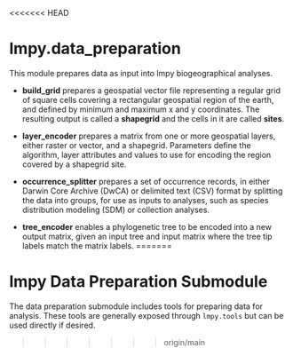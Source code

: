 <<<<<<< HEAD
# lmpy.data_preparation

This module prepares data as input into lmpy biogeographical analyses.

* **build_grid** prepares a geospatial vector file representing a regular grid of
square cells covering a rectangular geospatial region of the earth, and defined by
minimum and maximum x and y coordinates.  The resulting output is called a
**shapegrid** and the cells in it are called **sites**.

* **layer_encoder** prepares a matrix from one or more geospatial layers, either raster
or vector, and a shapegrid. Parameters define the algorithm, layer attributes and
values to use for encoding the region covered by a shapegrid site.

* **occurrence_splitter** prepares a set of occurrence records, in either Darwin Core
Archive (DwCA) or delimited text (CSV) format by splitting the data into groups, for
use as inputs to analyses, such as species distribution modeling (SDM) or collection
analyses.

* **tree_encoder** enables a phylogenetic tree to be encoded into a new output matrix,
given an input tree and input matrix where the tree tip labels match the matrix labels.
=======
# lmpy Data Preparation Submodule

The data preparation submodule includes tools for preparing data for analysis.  These
tools are generally exposed through `lmpy.tools` but can be used directly if desired.
>>>>>>> origin/main
